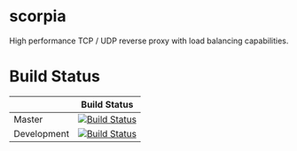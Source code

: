 # scorpia
High performance TCP / UDP reverse proxy with load balancing capabilities. 

# Build Status

|             | Build Status                                                                                                            |
|-------------|-------------------------------------------------------------------------------------------------------------------------|
| Master      | [![Build Status](https://travis-ci.org/d3adspace/scorpia.svg?branch=master)](https://travis-ci.org/d3adspace/scorpia) |
| Development | [![Build Status](https://travis-ci.org/d3adspace/scorpia.svg?branch=dev)](https://travis-ci.org/d3adspace/scorpia)    |
